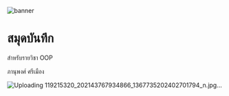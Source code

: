 ![banner](https://picsum.photos/800/250)

# สมุดบันทึก

สำหรับรายวิชา OOP

ภานุพงศ์ ศรีเมือง

![Uploading 119215320_202143767934866_1367735202402701794_n.jpg…]()
